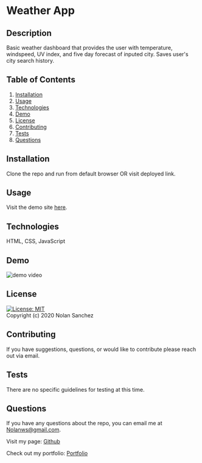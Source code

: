 # Weather App

## Description
Basic weather dashboard that provides the user with temperature, windspeed, UV index, and five day forecast of inputed city. Saves user's city search history.
    
## Table of Contents 
1. [Installation](#installation)
2. [Usage](#usage)
3. [Technologies](#technologies)
4. [Demo](#demo)
5. [License](#license)
6. [Contributing](#contributing)
7. [Tests](#tests)
8. [Questions](#questions)
    
## Installation
Clone the repo and run from default browser OR visit deployed link.

## Usage
Visit the demo site [here]("https://nolanws1.github.io/WeatherApp/").

## Technologies
HTML, CSS, JavaScript

## Demo
<img src="./media/weather_dashboard.gif" alt="demo video">

## License 
[![License: MIT](https://img.shields.io/badge/License-MIT-yellow.svg)](https://opensource.org/licenses/MIT)  
Copyright (c) 2020 Nolan Sanchez
    
## Contributing
If you have suggestions, questions, or would like to contribute please reach out via email.
    
## Tests
There are no specific guidelines for testing at this time. 
    
## Questions
If you have any questions about the repo, you can email me at Nolanws@gmail.com. 

Visit my page: [Github](https://github.com/Nolanws1)

Check out my portfolio: [Portfolio](https://nolanws1.github.io/portfolio/)